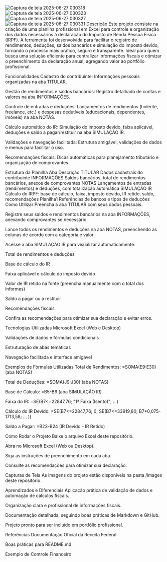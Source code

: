 ![Captura de tela 2025-06-27 030318](https://github.com/user-attachments/assets/ad323966-f378-41e0-ac03-dbc8dd2f5402)
![Captura de tela 2025-06-27 030323](https://github.com/user-attachments/assets/760cb6a6-2716-42d7-ae00-dc966fee6549)
![Captura de tela 2025-06-27 030327](https://github.com/user-attachments/assets/f9a4ff04-1b1a-4b65-a232-f457904253d5)
![Captura de tela 2025-06-27 030331](https://github.com/user-attachments/assets/007671a7-e02c-40c4-be0b-ad8cbb6608cb)
Descrição
Este projeto consiste na criação de uma planilha profissional em Excel para controle e organização dos dados necessários à declaração do Imposto de Renda Pessoa Física (IRPF). A ferramenta foi desenvolvida para facilitar o registro de rendimentos, deduções, saldos bancários e simulação do imposto devido, tornando o processo mais prático, seguro e transparente.
Ideal para quem busca uma solução eficiente para centralizar informações fiscais e otimizar o preenchimento da declaração anual, agregando valor ao portfólio profissional.

Funcionalidades
Cadastro do contribuinte: Informações pessoais organizadas na aba TITULAR.

Gestão de rendimentos e saldos bancários: Registro detalhado de contas e valores na aba INFORMAÇÕES.

Controle de entradas e deduções: Lançamentos de rendimentos (holerite, freelance, etc.) e despesas dedutíveis (educacionais, dependentes, imóveis) na aba NOTAS.

Cálculo automático do IR: Simulação do imposto devido, faixa aplicável, deduções e saldo a pagar/restituir na aba SIMULAÇÃO IR.

Validações e navegação facilitada: Estrutura amigável, validações de dados e menus para facilitar o uso.

Recomendações fiscais: Dicas automáticas para planejamento tributário e organização de comprovantes.

Estrutura da Planilha
Aba	Descrição
TITULAR	Dados cadastrais do contribuinte
INFORMAÇÕES	Saldos bancários, total de rendimentos bancários, anexos de comprovantes
NOTAS	Lançamentos de entradas (rendimentos) e deduções, com totalização automática
SIMULAÇÃO IR	Cálculo do IRPF: base de cálculo, faixa, imposto devido, IR retido, saldo, recomendações
Planilha1	Referências de bancos e tipos de deduções
Como Utilizar
Preencha a aba TITULAR com seus dados pessoais.

Registre seus saldos e rendimentos bancários na aba INFORMAÇÕES, anexando comprovantes se necessário.

Lance todos os rendimentos e deduções na aba NOTAS, preenchendo as colunas de acordo com a categoria e valor.

Acesse a aba SIMULAÇÃO IR para visualizar automaticamente:

Total de rendimentos e deduções

Base de cálculo do IR

Faixa aplicável e cálculo do imposto devido

Valor de IR retido na fonte (preencha manualmente com o total dos informes)

Saldo a pagar ou a restituir

Recomendações fiscais

Confira as recomendações para otimizar sua declaração e evitar erros.

Tecnologias Utilizadas
Microsoft Excel (Web e Desktop)

Validações de dados e fórmulas condicionais

Estruturação de abas temáticas

Navegação facilitada e interface amigável

Exemplos de Fórmulas Utilizadas
Total de Rendimentos:
=SOMA(E9:E30) (aba NOTAS)

Total de Deduções:
=SOMA(J9:J30) (aba NOTAS)

Base de Cálculo:
=B5-B6 (aba SIMULAÇÃO IR)

Faixa do IR:
=SE(B7<=22847,76; "1ª Faixa (Isento)"; ...)

Cálculo do IR Devido:
=SE(B7<=22847,76; 0; SE(B7<=33919,80; B7*0,075-1713,58; ... ))

Saldo a Pagar:
=B23-B24 (IR Devido - IR Retido)

Como Rodar o Projeto
Baixe o arquivo Excel deste repositório.

Abra no Microsoft Excel (Web ou Desktop).

Siga as instruções de preenchimento em cada aba.

Consulte as recomendações para otimizar sua declaração.

Capturas de Tela
As imagens do projeto estão disponíveis na pasta /images deste repositório.

Aprendizados e Diferenciais
Aplicação prática de validação de dados e automação de cálculos fiscais.

Organização clara e profissional de informações fiscais.

Documentação detalhada, seguindo boas práticas de Markdown e GitHub.

Projeto pronto para ser incluído em portfólio profissional.

Referências
Documentação Oficial da Receita Federal

Boas práticas para README.md

Exemplo de Controle Financeiro
